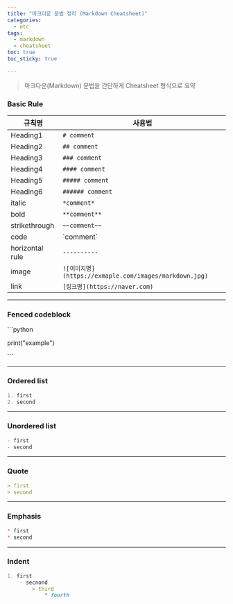 ```yaml
---
title: "마크다운 문법 정리 (Markdown Cheatsheet)"
categories:
  - etc
tags:
  - markdown
  - cheatsheet
toc: true
toc_sticky: true

---
```


> 마크다운(Markdown) 문법을 간단하게 Cheatsheet 형식으로 요약

### Basic Rule

규칙명 | 사용법
---------- | ----------
Heading1 | `# comment`
Heading2 | `## comment`
Heading3 | `### comment`
Heading4 | `#### comment`
Heading5 | `##### comment`
Heading6 | `###### comment`
italic | `*comment*`
bold | `**comment**`
strikethrough | `~~comment~~`
code | \`comment\`
horizontal rule | `----------`
image | `![이미지명](https://exmaple.com/images/markdown.jpg)`
link | `[링크명](https://naver.com)`

----------


### Fenced codeblock


\`\`\`python

print\("example"\)

\`\`\`

----------


### Ordered list

```md
1. first
2. second
```

----------


### Unordered list 

```md
- first
- second
```


----------


### Quote

```md
> first
> second
```

----------

### Emphasis

```md
* first
* second
```

----------

### Indent

```md
1. first
    - secnond
        > third
            * fourth
```
